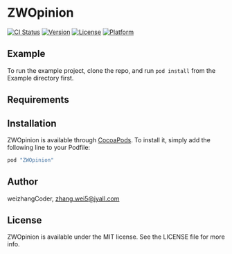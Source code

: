 # ZWOpinion

[![CI Status](http://img.shields.io/travis/weizhangCoder/ZWOpinion.svg?style=flat)](https://travis-ci.org/weizhangCoder/ZWOpinion)
[![Version](https://img.shields.io/cocoapods/v/ZWOpinion.svg?style=flat)](http://cocoapods.org/pods/ZWOpinion)
[![License](https://img.shields.io/cocoapods/l/ZWOpinion.svg?style=flat)](http://cocoapods.org/pods/ZWOpinion)
[![Platform](https://img.shields.io/cocoapods/p/ZWOpinion.svg?style=flat)](http://cocoapods.org/pods/ZWOpinion)

## Example

To run the example project, clone the repo, and run `pod install` from the Example directory first.

## Requirements

## Installation

ZWOpinion is available through [CocoaPods](http://cocoapods.org). To install
it, simply add the following line to your Podfile:

```ruby
pod "ZWOpinion"
```

## Author

weizhangCoder, zhang.wei5@jyall.com

## License

ZWOpinion is available under the MIT license. See the LICENSE file for more info.

